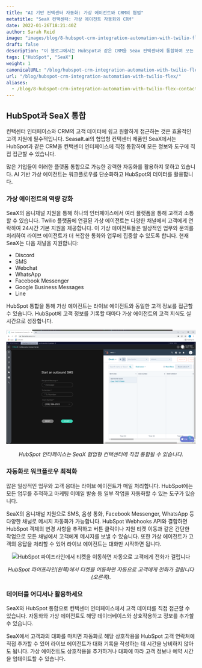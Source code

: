 ```yaml
---
title: "AI 기반 컨택센터 자동화: 가상 에이전트와 CRM의 협업"
metatitle: "SeaX 컨택센터: 가상 에이전트 자동화와 CRM"
date: 2022-01-26T18:21:40Z
author: Sarah Reid
image: "images/blog/8-hubspot-crm-integration-automation-with-twilio-flex-contact-center/flex-hubspot.png"
draft: false
description: "이 블로그에서는 HubSpot과 같은 CRM을 Seax 컨택센터에 통합하여 모든 정보와 도구에 직접 접근하는 방법을 살펴봅니다."
tags: ["HubSpot", "SeaX"]
weight: 1  
canonicalURL: "/blog/hubspot-crm-integration-automation-with-twilio-flex/"
url: "/blog/hubspot-crm-integration-automation-with-twilio-flex/"
aliases: 
  - /blog/8-hubspot-crm-integration-automation-with-twilio-flex-contact-center/
---
```


## HubSpot과 SeaX 통합

컨택센터 인터페이스와 CRM의 고객 데이터에 쉽고 원활하게 접근하는 것은 효율적인 고객 지원에 필수적입니다. Seasalt.ai의 협업형 컨택센터 제품인 SeaX에서는 HubSpot과 같은 CRM을 컨택센터 인터페이스에 직접 통합하여 모든 정보와 도구에 직접 접근할 수 있습니다.

많은 기업들이 이러한 플랫폼 통합으로 가능한 강력한 자동화를 활용하지 못하고 있습니다. AI 기반 가상 에이전트는 워크플로우를 단순화하고 HubSpot의 데이터를 활용합니다.

### 가상 에이전트의 역량 강화

SeaX의 옴니채널 지원을 통해 하나의 인터페이스에서 여러 플랫폼을 통해 고객과 소통할 수 있습니다. Twilio 플랫폼에 연결된 가상 에이전트는 다양한 채널에서 고객에게 연락하여 24시간 기본 지원을 제공합니다. 이 가상 에이전트들은 일상적인 업무와 문의를 처리하여 라이브 에이전트가 더 복잡한 통화와 업무에 집중할 수 있도록 합니다. 현재 SeaX는 다음 채널을 지원합니다:

- Discord
- SMS
- Webchat
- WhatsApp
- Facebook Messenger
- Google Business Messages
- Line

HubSpot 통합을 통해 가상 에이전트는 라이브 에이전트와 동일한 고객 정보를 접근할 수 있습니다. HubSpot에 고객 정보를 기록할 때마다 가상 에이전트의 고객 지식도 실시간으로 성장합니다.

<center>
<img src="/images/blog/8-hubspot-crm-integration-automation-with-twilio-flex-contact-center/hubspot.png" alt="HubSpot 인터페이스는 Seasalt.ai의 SeaX 협업형 컨택센터에 직접 통합될 수 있습니다"/>

*HubSpot 인터페이스는 SeaX 협업형 컨택센터에 직접 통합될 수 있습니다.*
</center>

### 자동화로 워크플로우 최적화

많은 일상적인 업무와 고객 응대는 라이브 에이전트가 매일 처리합니다. HubSpot에는 모든 업무를 추적하고 마케팅 이메일 발송 등 일부 작업을 자동화할 수 있는 도구가 있습니다.

SeaX의 옴니채널 지원으로 SMS, 음성 통화, Facebook Messenger, WhatsApp 등 다양한 채널로 메시지 자동화가 가능합니다. HubSpot Webhooks API와 결합하면 HubSpot 객체의 변경 사항을 추적하고 버튼 클릭이나 지원 티켓 이동과 같은 간단한 작업으로 모든 채널에서 고객에게 메시지를 보낼 수 있습니다. 또한 가상 에이전트가 고객의 응답을 처리할 수 있어 라이브 에이전트는 대화만 시작하면 됩니다.

<center>
<img src="/images/blog/8-hubspot-crm-integration-automation-with-twilio-flex-contact-center/ticket-auto.gif" alt="HubSpot 파이프라인에서 티켓을 이동하면 자동으로 고객에게 전화가 걸립니다"/>

*HubSpot 파이프라인(왼쪽)에서 티켓을 이동하면 자동으로 고객에게 전화가 걸립니다(오른쪽).* 
</center>

### 데이터를 어디서나 활용하세요

SeaX와 HubSpot 통합으로 컨택센터 인터페이스에서 고객 데이터를 직접 접근할 수 있습니다. 자동화와 가상 에이전트도 해당 데이터베이스와 상호작용하고 정보를 추가할 수 있습니다.

SeaX에서 고객과의 대화를 마치면 자동화로 해당 상호작용을 HubSpot 고객 연락처에 직접 추가할 수 있어 라이브 에이전트가 대화 기록을 작성하는 데 시간을 낭비하지 않아도 됩니다. 가상 에이전트도 상호작용을 추가하거나 대화에 따라 고객 정보나 예약 시간을 업데이트할 수 있습니다.
